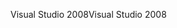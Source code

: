 <span data-ttu-id="9c794-101">Visual Studio 2008</span><span class="sxs-lookup"><span data-stu-id="9c794-101">Visual Studio 2008</span></span>